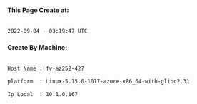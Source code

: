 
   
#### This Page Create at:

```bash

2022-09-04 - 03:19:47 UTC

```

#### Create By Machine:

```bash

Host Name : fv-az252-427

platform  : Linux-5.15.0-1017-azure-x86_64-with-glibc2.31

Ip Local  : 10.1.0.167

```

